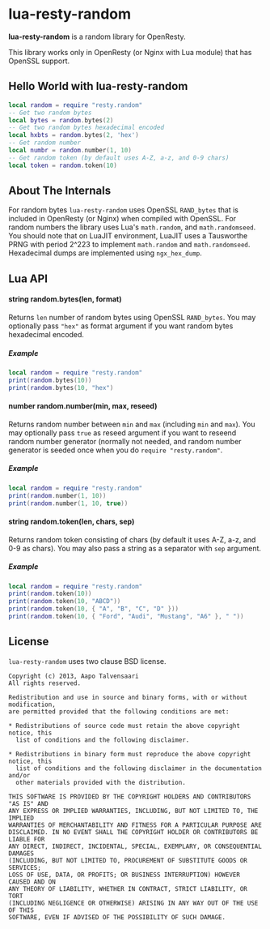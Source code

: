 lua-resty-random
================

**lua-resty-random** is a random library for OpenResty.

This library works only in OpenResty (or Nginx with Lua module) that has OpenSSL support.

## Hello World with lua-resty-random

```lua
local random = require "resty.random"
-- Get two random bytes
local bytes = random.bytes(2)
-- Get two random bytes hexadecimal encoded
local hxbts = random.bytes(2, 'hex')
-- Get random number
local numbr = random.number(1, 10)
-- Get random token (by default uses A-Z, a-z, and 0-9 chars)
local token = random.token(10)
```

## About The Internals

For random bytes `lua-resty-random` uses OpenSSL `RAND_bytes` that is included in OpenResty (or Nginx) when compiled with OpenSSL. For random numbers the library uses Lua's `math.random`, and `math.randomseed`. You should note that on LuaJIT environment, LuaJIT uses a Tausworthe PRNG with period 2^223 to implement `math.random` and `math.randomseed`. Hexadecimal dumps are implemented using `ngx_hex_dump`.

## Lua API
#### string random.bytes(len, format)

Returns `len` number of random bytes using OpenSSL `RAND_bytes`. You may optionally pass `"hex"` as format argument if you want random bytes hexadecimal encoded.

##### Example

```lua
local random = require "resty.random"
print(random.bytes(10))
print(random.bytes(10, "hex")
```

#### number random.number(min, max, reseed)

Returns random number between `min` and `max` (including `min` and `max`). You may optionally pass `true` as reseed argument if you want to reseend random number generator (normally not needed, and random number generator is seeded once when you do `require "resty.random"`.

##### Example

```lua
local random = require "resty.random"
print(random.number(1, 10))
print(random.number(1, 10, true))
```

#### string random.token(len, chars, sep)

Returns random token consisting of chars (by default it uses A-Z, a-z, and 0-9 as chars). You may also pass a string as a separator with `sep` argument.

##### Example

```lua
local random = require "resty.random"
print(random.token(10))
print(random.token(10, "ABCD"))
print(random.token(10, { "A", "B", "C", "D" }))
print(random.token(10, { "Ford", "Audi", "Mustang", "A6" }, " "))
```

## License

`lua-resty-random` uses two clause BSD license.

```
Copyright (c) 2013, Aapo Talvensaari
All rights reserved.

Redistribution and use in source and binary forms, with or without modification,
are permitted provided that the following conditions are met:

* Redistributions of source code must retain the above copyright notice, this
  list of conditions and the following disclaimer.

* Redistributions in binary form must reproduce the above copyright notice, this
  list of conditions and the following disclaimer in the documentation and/or
  other materials provided with the distribution.

THIS SOFTWARE IS PROVIDED BY THE COPYRIGHT HOLDERS AND CONTRIBUTORS "AS IS" AND
ANY EXPRESS OR IMPLIED WARRANTIES, INCLUDING, BUT NOT LIMITED TO, THE IMPLIED
WARRANTIES OF MERCHANTABILITY AND FITNESS FOR A PARTICULAR PURPOSE ARE
DISCLAIMED. IN NO EVENT SHALL THE COPYRIGHT HOLDER OR CONTRIBUTORS BE LIABLE FOR
ANY DIRECT, INDIRECT, INCIDENTAL, SPECIAL, EXEMPLARY, OR CONSEQUENTIAL DAMAGES
(INCLUDING, BUT NOT LIMITED TO, PROCUREMENT OF SUBSTITUTE GOODS OR SERVICES;
LOSS OF USE, DATA, OR PROFITS; OR BUSINESS INTERRUPTION) HOWEVER CAUSED AND ON
ANY THEORY OF LIABILITY, WHETHER IN CONTRACT, STRICT LIABILITY, OR TORT
(INCLUDING NEGLIGENCE OR OTHERWISE) ARISING IN ANY WAY OUT OF THE USE OF THIS
SOFTWARE, EVEN IF ADVISED OF THE POSSIBILITY OF SUCH DAMAGE.
```
